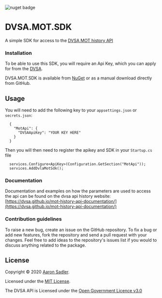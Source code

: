 ![nuget badge](https://img.shields.io/nuget/v/AjsWebDesign.DVSA.MOT.SDK)
# DVSA.MOT.SDK

A simple SDK for access to the [DVSA MOT history API](https://dvsa.github.io/mot-history-api-documentation/)

### Installation

To be able to use this SDK, you will require an Api Key, which you can apply for from the [DVSA](https://www.smartsurvey.co.uk/s/MOT_History_TradeAPI_Access_and_Support?).

DVSA.MOT.SDK is available from [NuGet](https://www.nuget.org/packages/AjsWebDesign.DVSA.MOT.SDK) or as a manual download directly from GitHub.

## Usage

You will need to add the following key to your `appsettings.json` or `secrets.json`:

      {
        "MotApi": {
          "DVSAApiKey": "YOUR KEY HERE"
        }
      }
     
Then you will then need to register the apikey and SDK in your `Startup.cs` file

      services.Configure<ApiKey>(Configuration.GetSection("MotApi"));
      services.AddDvlaMotSdk();


### Documentation

Documentation and examples on how the parameters are used to access the api can be found on the dvsa api history website:
[https://dvsa.github.io/mot-history-api-documentation/](https://dvsa.github.io/mot-history-api-documentation/)

### Contribution guidelines

To raise a new bug, create an issue on the GitHub repository. To fix a bug or add new features, fork the repository and send a pull request with your changes. Feel free to add ideas to the repository's issues list if you would to discuss anything related to the package.

## License

Copyright &copy; 2020 [Aaron Sadler](https://aaronsadler.uk/).

Licensed under the [MIT License](https://opensource.org/licenses/MIT).

The DVSA API is Licensed under the [Open Government Licence v3.0](https://www.nationalarchives.gov.uk/doc/open-government-licence/version/3/)
